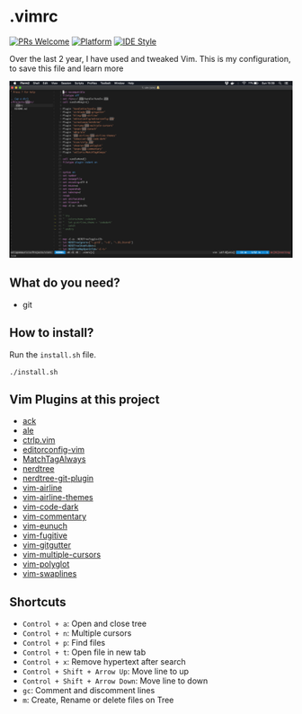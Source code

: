 # .vimrc

[![PRs Welcome](https://img.shields.io/badge/PRs-welcome-brightgreen.svg)](https://github.com/felippemauricio/vimrc/pulls)
[![Platform](https://img.shields.io/badge/platform-linux%20%7C%20macos-lightgrey.svg)](https://www.apple.com/lae/macos/mojave/)
[![IDE Style](https://img.shields.io/badge/IDE%20style-visual%20studio%20code-blue.svg)](https://github.com/Microsoft/vscode)


Over the last 2 year, I have used and tweaked Vim. This is my configuration, to save this file and learn more

![](https://raw.githubusercontent.com/felippemauricio/vimrc/master/docs/img/my_vim.png)

## What do you need?

- git

## How to install?

Run the `install.sh` file.

```
./install.sh
```

## Vim Plugins at this project

- [ack](https://github.com/mileszs/ack.vim)
- [ale](https://github.com/w0rp/ale)
- [ctrlp.vim](https://github.com/kien/ctrlp.vim)
- [editorconfig-vim](https://github.com/editorconfig/editorconfig-vim)
- [MatchTagAlways](https://github.com/Valloric/MatchTagAlways)
- [nerdtree](https://github.com/scrooloose/nerdtree)
- [nerdtree-git-plugin](https://github.com/Xuyuanp/nerdtree-git-plugin)
- [vim-airline](https://github.com/vim-airline/vim-airline)
- [vim-airline-themes](https://github.com/vim-airline/vim-airline-themes)
- [vim-code-dark](https://github.com/tomasiser/vim-code-dark)
- [vim-commentary](https://github.com/tpope/vim-commentary)
- [vim-eunuch](https://github.com/tpope/vim-eunuch)
- [vim-fugitive](https://github.com/tpope/vim-fugitive)
- [vim-gitgutter](https://github.com/airblade/vim-gitgutter)
- [vim-multiple-cursors](https://github.com/terryma/vim-multiple-cursors)
- [vim-polyglot](https://github.com/sheerun/vim-polyglot)
- [vim-swaplines](https://github.com/skammer/vim-swaplines)

## Shortcuts

- `Control + a`: Open and close tree
- `Control + n`: Multiple cursors
- `Control + p`: Find files
- `Control + t`: Open file in new tab
- `Control + x`: Remove hypertext after search
- `Control + Shift + Arrow Up`: Move line to up
- `Control + Shift + Arrow Down`: Move line to down
- `gc`: Comment and discomment lines
- `m`: Create, Rename or delete files on Tree
